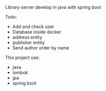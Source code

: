 Library server develop in java with spring boot


Todo:
- Add and check user
- Database inside docker
- address entity
- publisher entity
- Send author order by name



This project use:
- java
- lombok
- jpa
- spring boot